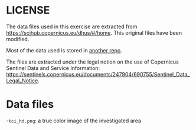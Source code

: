 # LICENSE
The data files used in this exercise are extracted from https://scihub.copernicus.eu/dhus/#/home. This original files have been modified. 

Most of the data used is stored in [another repo](https://github.com/lunduniversity/schoolprog-satellite-data/tree/master/drought/bokskogen). 

The files are extracted under the legal notion on the use of Copernicus Sentinel Data and Service Information: https://sentinels.copernicus.eu/documents/247904/690755/Sentinel_Data_Legal_Notice.

# Data files
-`tci_hd.png`: a true color image of the investigated area

